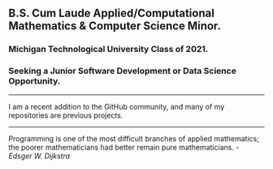 ## B.S. Cum Laude Applied/Computational Mathematics & Computer Science Minor.

### Michigan Technological University Class of 2021.

### Seeking a Junior Software Development or Data Science Opportunity.


----

I am a recent addition to the GitHub community, and many of my repositories are previous projects.

----


Programming is one of the most difficult branches of applied mathematics; the poorer mathematicians had better remain pure mathematicians. - *Edsger W. Dijkstra*
